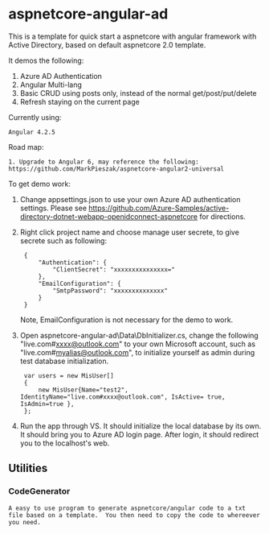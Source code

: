 # aspnetcore-angular-ad
This is a template for quick start a aspnetcore with angular framework with Active Directory, based on default aspnetcore 2.0 template.

It demos the following:
1. Azure AD Authentication
2. Angular Multi-lang
3. Basic CRUD using posts only, instead of the normal get/post/put/delete
4. Refresh staying on the current page

Currently using:

    Angular 4.2.5

Road map:

    1. Upgrade to Angular 6, may reference the following: https://github.com/MarkPieszak/aspnetcore-angular2-universal 

To get demo work:

1. Change appsettings.json to use your own Azure AD authentication settings. Please see https://github.com/Azure-Samples/active-directory-dotnet-webapp-openidconnect-aspnetcore for directions.

2. Right click project name and choose manage user secrete, to give secrete such as following:

        {
            "Authentication": {
                "ClientSecret": "xxxxxxxxxxxxxxx="
            },
            "EmailConfiguration": {
                "SmtpPassword": "xxxxxxxxxxxxxx"
            }
        }

    Note, EmailConfiguration is not necessary for the demo to work.

3. Open aspnetcore-angular-ad\Data\DbInitializer.cs, change the following "live.com#xxxx@outlook.com" to your own Microsoft account, such as "live.com#myalias@outlook.com", to initialize yourself as admin during test database initialization.

        var users = new MisUser[]
        {
            new MisUser{Name="test2", IdentityName="live.com#xxxx@outlook.com", IsActive= true, IsAdmin=true },
        };

4. Run the app through VS. It should initialize the local database by its own. It should bring you to Azure AD login page.  After login, it should redirect you to the localhost's web.

## Utilities

### CodeGenerator

    A easy to use program to generate aspnetcore/angular code to a txt file based on a template.  You then need to copy the code to whereever you need.
